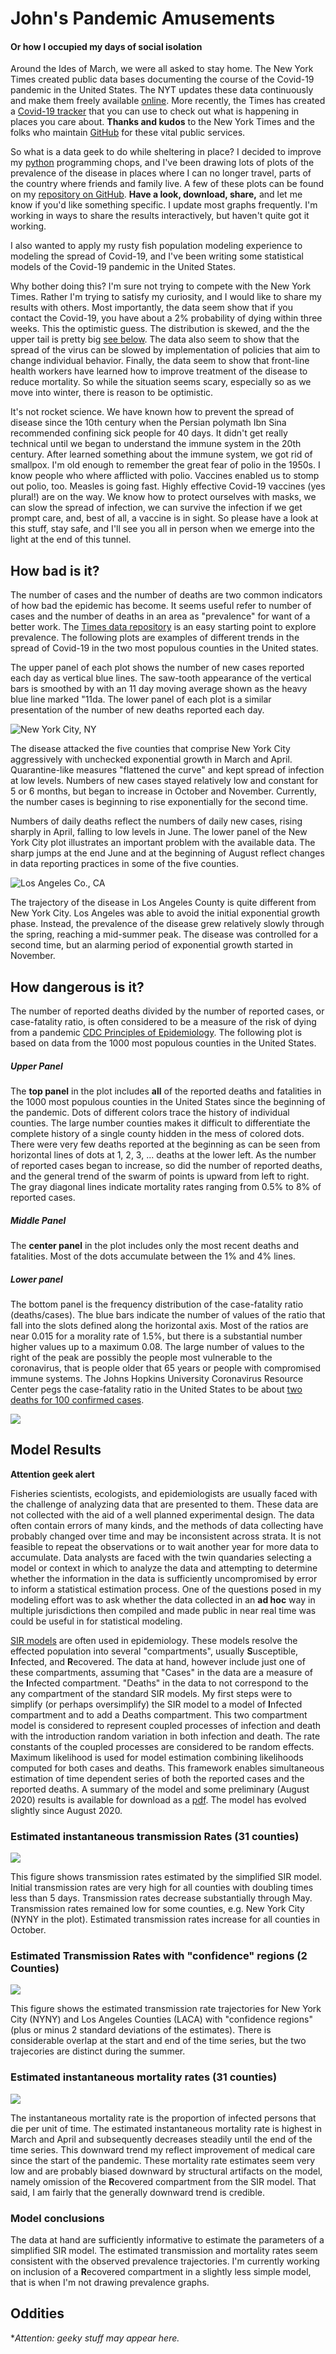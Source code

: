 # John's Pandemic Amusements 
#### Or how I occupied my days of social isolation

Around the Ides of March, we were all asked to stay home. 
The New York Times created public data bases documenting the
course of the Covid-19 pandemic in the United States. 
The NYT updates these data continuously and make them
freely available [online](https://github.com/nytimes/covid-19-data).
More recently, the Times has created a 
[Covid-19 tracker](https://www.nytimes.com/interactive/2020/us/covid-cases-deaths-tracker.html) that you can use to check out what is happening in places you care about.
**Thanks and kudos** to the New York Times and the folks who maintain [GitHub](https://github.com/) for these vital public services.

So what is a data geek to do while sheltering in place?
I decided to improve my [python](https://www.python.org/) 
programming chops,
and I've been drawing lots of
plots of the prevalence of the disease in places where I can no longer
travel, parts of the country where friends and family live.
A few of these plots can be found on my 
[repository on GitHub](https://github.com/johnrsibert/SIR-Models/tree/master/PlotsToShare). 
**Have a look, download, share,** and let me know if you'd like something specific.
I update most graphs frequently. I'm working in ways to share the results interactively, but haven't quite got it working. 

I also wanted to apply my rusty fish population modeling experience to modeling the spread of Covid-19,
and I've been writing some statistical models of the Covid-19 pandemic in the United States.

Why bother doing this? I'm sure not trying to compete with the New York Times. 
Rather I'm trying to satisfy my curiosity, and I would like to share my
results with others. 
Most importantly, the data seem show that if you contact the Covid-19, you have about a 2% probability of dying within three weeks. 
This the optimistic guess. 
The distribution is skewed, and the the upper tail is pretty big [see below](https://johnrsibert.github.io/JonzPandemic/#risk-of-death).
The data also seem to show that the spread of the virus can be slowed by implementation of policies that aim to change individual behavior. Finally, the data seem to show that front-line health workers have learned how to improve treatment of the disease to reduce mortality. So while the situation seems scary, especially so as we move into winter, there is reason to be optimistic.

It's not rocket science. We have known how to prevent the spread of disease since the 10th century when the Persian polymath Ibn Sina recommended confining sick people for 40 days. It didn't get really technical until we began to understand the immune system in the 20th century. 
After learned something about the immune system, we got rid of smallpox. 
I'm old enough to remember the great fear of polio in the 1950s. I know people who where afflicted with polio. 
Vaccines enabled us to stomp out polio, too.
Measles is going fast. 
Highly effective Covid-19 vaccines (yes plural!) are on the way.
We know how to protect ourselves with masks, we can slow the spread of infection, we can survive the infection if we get prompt care, and, best of all, a vaccine is in sight. So please have a look at this stuff, stay safe, and I'll see you all in person when we emerge into the light at the end of this tunnel.  

## How bad is it?
The number of cases and the number of deaths are two common indicators of how bad the epidemic
has become.
It seems useful refer to number of cases and the number of deaths in an area as "prevalence" for
want of a better work.
The [Times data repository](https://github.com/nytimes/covid-19-data) is an easy starting point to explore prevalence.
The following plots are examples of different trends in the spread of Covid-19 in the 
two most populous counties in the United states.

The upper panel of each plot shows the number of new cases reported each day as vertical blue lines. 
The saw-tooth appearance of the vertical bars is smoothed by with an 11 day moving average shown as the heavy blue line marked "11da.
The lower panel of each plot is a similar presentation of the number of new deaths reported each day.

![New York City, NY](https://raw.githubusercontent.com/johnrsibert/SIR-Models/master/assets/New_York_CityNY_prevalence.png)

The disease attacked the five counties that comprise New York City aggressively with unchecked exponential growth in March and April. Quarantine-like measures "flattened the curve" and kept spread of infection at low levels.
Numbers of new cases stayed relatively low and constant for 5 or 6 months, but began to increase in October and November.
Currently, the number cases is beginning to rise exponentially for the second time.

Numbers of daily deaths reflect the numbers of daily new cases, rising sharply in April,
falling to low levels in June. 
The lower panel of the New York City plot illustrates an important problem with the available data. 
The sharp jumps at the end June and at the beginning of August
reflect changes in data reporting practices in some of the five counties.

![Los Angeles Co., CA](https://raw.githubusercontent.com/johnrsibert/SIR-Models/master/assets/Los_AngelesCA_prevalence.png)

The trajectory of the disease in Los Angeles County is quite different from New York City.
Los Angeles was able to avoid the initial exponential growth phase. Instead, the prevalence of the disease grew relatively slowly through the spring, reaching a mid-summer peak.
The disease was controlled for a second time, but an alarming period of exponential growth
started in November.

 
## How dangerous is it?
The number of reported deaths divided by the number of reported cases, or case-fatality ratio,
is often considered to be a measure of the risk of dying from a pandemic 
[CDC Principles of Epidemiology](https://www.cdc.gov/csels/dsepd/ss1978/lesson3/section3.html).
The following plot is based on data from the 1000 most populous counties in the United States.

##### Upper Panel
The **top panel** in the plot includes **all** of the reported deaths and fatalities in the 1000 most populous counties in the United States since
the beginning of the pandemic. Dots of different colors trace the history of individual counties.
The large number counties makes it difficult to differentiate the complete history of a single county hidden in the mess of colored dots.
There were very few deaths reported at the beginning as can be seen from horizontal lines of dots at 1, 2, 3, ... deaths at the lower left. As the number of reported cases began to increase,
so did the number of reported deaths, and the general trend of the swarm of points is upward from left to right. 
The gray diagonal lines indicate mortality rates ranging from 0.5% to 8% of reported cases.

##### Middle Panel
The **center panel** in the plot includes only the most recent deaths and fatalities.
Most of the dots accumulate between the 1% and 4% lines.

##### Lower panel
The bottom panel is the frequency distribution of the case-fatality ratio (deaths/cases).
The blue bars indicate the number of values of the ratio that fall into the slots defined along the horizontal axis. 
Most of the ratios are near 0.015 for a morality rate of 1.5%, but there is a substantial number
higher values up to a maximum 0.08.
The large number of values to the right of the peak are possibly the people most vulnerable to the 
coronavirus, that is people older that 65 years or people with compromised immune systems.
The Johns Hopkins University Coronavirus Resource Center pegs the case-fatality ratio in the United States to be about 
[two deaths for 100 confirmed cases](https://coronavirus.jhu.edu/data/mortality).

![](https://raw.githubusercontent.com/johnrsibert/SIR-Models/master/assets/CFR_1000.png)

## Model Results

**Attention geek alert**

Fisheries scientists, ecologists, and epidemiologists are usually faced with the challenge of analyzing data that are presented to them. These data are not collected with the aid of a well planned experimental design. The data often contain errors of many kinds, and the methods of data collecting have probably changed over time and may be inconsistent across strata. It is not feasible to repeat the observations or to wait another year for more data to accumulate. Data analysts are faced with the twin quandaries selecting a model or context in which to analyze the data and attempting to determine whether the information in the data is sufficiently uncompromised by error to inform a statistical estimation process. One of the questions posed in my modeling effort was to ask whether the data collected in an __ad hoc__ way in multiple jurisdictions then compiled and made public in near real time was could be useful in for statistical modeling.

[SIR models](https://en.wikipedia.org/wiki/Compartmental_models_in_epidemiology) are often used in epidemiology. These models resolve the effected population into several "compartments", usually **S**usceptible, **I**nfected, and **R**ecovered. The data at hand, however include just one of these compartments, assuming that "Cases" in the data are a measure of the **I**nfected compartment. "Deaths" in the data to not correspond to the any compartment of the standard SIR models. My first steps were to simplify (or perhaps oversimplify) the SIR model to a model of **I**nfected compartment and to add a Deaths compartment. This two compartment model is considered to represent coupled processes of infection and death with the introduction random variation in both infection and death. The rate constants of the coupled processes are considered to be random effects. Maximum likelihood is used for model estimation combining likelihoods computed for both cases and deaths. This framework enables simultaneous estimation of time dependent series of both the reported cases and the reported deaths. 
A summary of the model and some preliminary (August 2020) results is available for
download as a [pdf](https://github.com/johnrsibert/SIR-Models/blob/master/Reports/simpleSIR.pdf).
The model has evolved slightly since August 2020.

### Estimated instantaneous transmission Rates (31 counties)

![](https://raw.githubusercontent.com/johnrsibert/SIR-Models/master/assets/logbeta_summary_g.png)

This figure shows transmission rates estimated by the simplified SIR model. Initial transmission rates are very high for all counties with doubling times less than 5 days. Transmission rates decrease substantially through May. Transmission rates remained low for some counties, e.g. New York City (NYNY in the plot). Estimated transmission rates increase for all counties in October.


### Estimated Transmission Rates with "confidence" regions (2 Counties)

![](https://raw.githubusercontent.com/johnrsibert/SIR-Models/master/assets/logbeta_summary_2.png)

This figure shows the estimated transmission rate trajectories for New York City (NYNY) and 
Los Angeles Counties (LACA) with "confidence regions" (plus or minus 2 standard deviations of the estimates). There is considerable overlap at the start and end of the time series, but the two trajecories are distinct during the summer.


### Estimated instantaneous mortality rates (31 counties)
![](https://raw.githubusercontent.com/johnrsibert/SIR-Models/master/assets/logmu_summary_g.png)

The instantaneous mortality rate is the proportion of infected persons that die per unit of time. 
The estimated instantaneous mortality rate is highest in March and April and subsequently
decreases steadily until the end of the time series.
This downward trend my reflect improvement of medical care since the start of the pandemic.
These mortality rate estimates seem very low and are probably biased downward by structural artifacts on the model, namely omission of the **R**ecovered compartment from the SIR model.
That said, I am fairly that the generally downward trend is credible.


### Model conclusions
The data at hand are sufficiently informative to estimate the parameters of a simplified SIR model. The estimated transmission and mortality rates seem consistent with the observed prevalence
trajectories.
I'm currently working on inclusion of a **R**ecovered compartment in a slightly less simple model, 
that is when I'm not drawing prevalence graphs.


## Oddities
**Attention: geeky stuff may appear here.*


